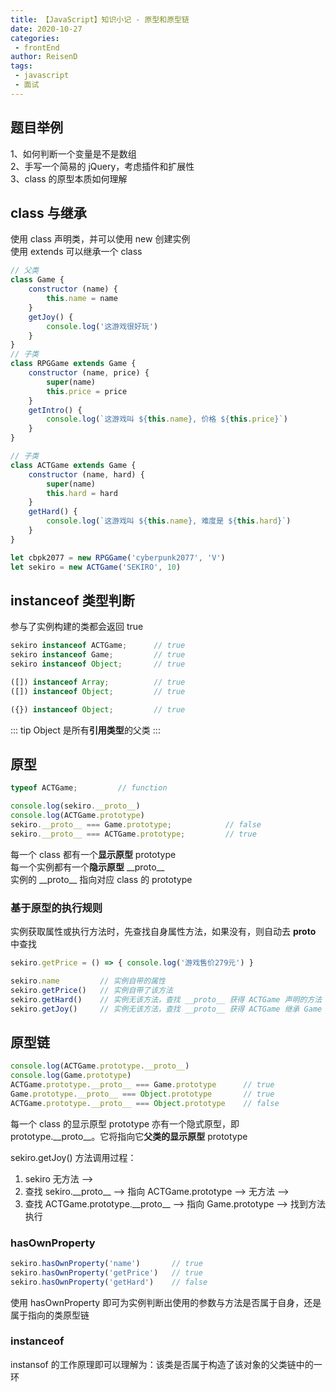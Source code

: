 ```yaml
---
title: 【JavaScript】知识小记 - 原型和原型链
date: 2020-10-27
categories:
 - frontEnd
author: ReisenD
tags:
 - javascript
 - 面试
---
```


## 题目举例
1、如何判断一个变量是不是数组  
2、手写一个简易的 jQuery，考虑插件和扩展性  
3、class 的原型本质如何理解  

## class 与继承
使用 class 声明类，并可以使用 new 创建实例  
使用 extends 可以继承一个 class
```js
// 父类
class Game {
    constructor (name) {
        this.name = name
    }
    getJoy() {
        console.log('这游戏很好玩')
    }
}
// 子类
class RPGGame extends Game {
    constructor (name, price) {
        super(name)
        this.price = price
    }
    getIntro() {
        console.log(`这游戏叫 ${this.name}, 价格 ${this.price}`)
    }
}

// 子类
class ACTGame extends Game {
    constructor (name, hard) {
        super(name)
        this.hard = hard
    }
    getHard() {
        console.log(`这游戏叫 ${this.name}, 难度是 ${this.hard}`)
    }
}

let cbpk2077 = new RPGGame('cyberpunk2077', 'V')
let sekiro = new ACTGame('SEKIRO', 10)
```

## instanceof 类型判断
参与了实例构建的类都会返回 true
```js
sekiro instanceof ACTGame;      // true
sekiro instanceof Game;         // true
sekiro instanceof Object;       // true

([]) instanceof Array;          // true
([]) instanceof Object;         // true

({}) instanceof Object;         // true
```
::: tip
Object 是所有**引用类型**的父类
:::

## 原型
```js
typeof ACTGame;         // function

console.log(sekiro.__proto__)
console.log(ACTGame.prototype)
sekiro.__proto__ === Game.prototype;            // false
sekiro.__proto__ === ACTGame.prototype;         // true
```

每一个 class 都有一个**显示原型** prototype  
每一个实例都有一个**隐示原型** \_\_proto__  
实例的 \_\_proto__ 指向对应 class 的 prototype  

### 基于原型的执行规则
实例获取属性或执行方法时，先查找自身属性方法，如果没有，则自动去 __proto__ 中查找
```js
sekiro.getPrice = () => { console.log('游戏售价279元') }

sekiro.name         // 实例自带的属性
sekiro.getPrice()   // 实例自带了该方法
sekiro.getHard()    // 实例无该方法，查找 __proto__ 获得 ACTGame 声明的方法
sekiro.getJoy()     // 实例无该方法，查找 __proto__ 获得 ACTGame 继承 Game 声明的方法
```

## 原型链
```js
console.log(ACTGame.prototype.__proto__)
console.log(Game.prototype)
ACTGame.prototype.__proto__ === Game.prototype      // true
Game.prototype.__proto__ === Object.prototype       // true
ACTGame.prototype.__proto__ === Object.prototype    // false
```

每一个 class 的显示原型 prototype 亦有一个隐式原型，即 prototype.\_\_proto__。它将指向它**父类的显示原型** prototype

sekiro.getJoy() 方法调用过程：  
1. sekiro 无方法 --> 
2. 查找 sekiro.\_\_proto__ --> 指向 ACTGame.prototype --> 无方法 -->
3. 查找 ACTGame.prototype.\_\_proto__ --> 指向 Game.prototype --> 找到方法执行

### hasOwnProperty
```js
sekiro.hasOwnProperty('name')       // true
sekiro.hasOwnProperty('getPrice')   // true
sekiro.hasOwnProperty('getHard')    // false
```
使用 hasOwnProperty 即可为实例判断出使用的参数与方法是否属于自身，还是属于指向的类原型链

### instanceof
instansof 的工作原理即可以理解为：该类是否属于构造了该对象的父类链中的一环
